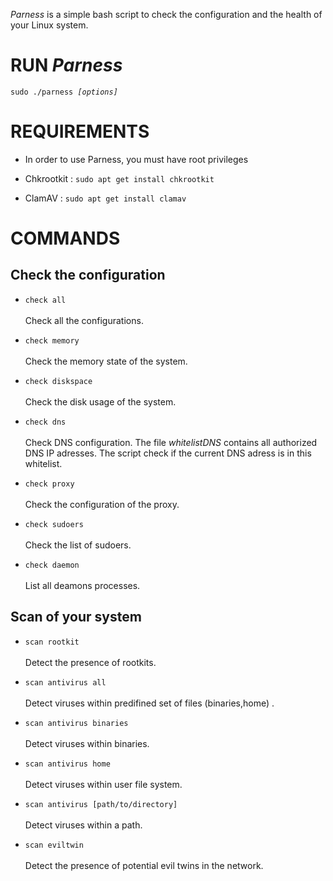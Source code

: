 *Parness* is a simple bash script to check the configuration and the health of your Linux system.


# RUN *Parness* 
`sudo ./parness `*`[options]`*

# REQUIREMENTS 

* In order to use Parness, you must have root privileges

* Chkrootkit : 
``sudo apt get install chkrootkit ``

* ClamAV : 
``sudo apt get install clamav ``

# COMMANDS 

## Check the configuration
   
* ``check all `` \
  \
  Check all the configurations.

* `` check memory `` \
  \
  Check the memory state of the system.
  
* ``check diskspace `` \
  \
  Check the disk usage of the system.

* ``check dns `` \
  \
  Check DNS configuration.
  The file *whitelistDNS* contains all authorized DNS IP adresses.
  The script check if the current DNS adress is in this whitelist. 

* `` check proxy `` \
\
Check the configuration of the proxy.

* ``check sudoers`` \
\
Check the list of sudoers.

* ``check daemon `` \
\
List all deamons processes.


## Scan  of your system 

* ``scan rootkit `` \
\
Detect the presence of rootkits.

* ``scan antivirus all `` \
\
Detect viruses within predifined set of files (binaries,home) .

* ``scan antivirus binaries `` \
\
Detect viruses within binaries.

* ``scan antivirus home `` \
\
Detect viruses within user file system.

* ``scan antivirus [path/to/directory]`` \
\
Detect viruses within a path.

* ``scan eviltwin `` \
\
Detect the presence of potential evil twins in the network.





